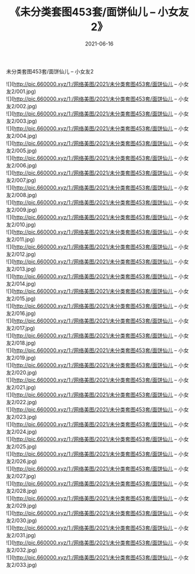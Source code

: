 ﻿---
layout: post
title:  《未分类套图453套/面饼仙儿 – 小女友2》
date:   2021-06-16
img: http://pic.660000.xyz/1:/网络美图/2021/未分类套图453套/面饼仙儿 – 小女友2/000.jpg
categories: [美女, 清纯, 唯美]
---

未分类套图453套/面饼仙儿 – 小女友2

 ![](http://pic.660000.xyz/1:/网络美图/2021/未分类套图453套/面饼仙儿 – 小女友2/001.jpg) <br>![](http://pic.660000.xyz/1:/网络美图/2021/未分类套图453套/面饼仙儿 – 小女友2/002.jpg) <br>![](http://pic.660000.xyz/1:/网络美图/2021/未分类套图453套/面饼仙儿 – 小女友2/003.jpg) <br>![](http://pic.660000.xyz/1:/网络美图/2021/未分类套图453套/面饼仙儿 – 小女友2/004.jpg) <br>![](http://pic.660000.xyz/1:/网络美图/2021/未分类套图453套/面饼仙儿 – 小女友2/005.jpg) <br>![](http://pic.660000.xyz/1:/网络美图/2021/未分类套图453套/面饼仙儿 – 小女友2/006.jpg) <br>![](http://pic.660000.xyz/1:/网络美图/2021/未分类套图453套/面饼仙儿 – 小女友2/007.jpg) <br>![](http://pic.660000.xyz/1:/网络美图/2021/未分类套图453套/面饼仙儿 – 小女友2/008.jpg) <br>![](http://pic.660000.xyz/1:/网络美图/2021/未分类套图453套/面饼仙儿 – 小女友2/009.jpg) <br>![](http://pic.660000.xyz/1:/网络美图/2021/未分类套图453套/面饼仙儿 – 小女友2/010.jpg) <br>![](http://pic.660000.xyz/1:/网络美图/2021/未分类套图453套/面饼仙儿 – 小女友2/011.jpg) <br>![](http://pic.660000.xyz/1:/网络美图/2021/未分类套图453套/面饼仙儿 – 小女友2/012.jpg) <br>![](http://pic.660000.xyz/1:/网络美图/2021/未分类套图453套/面饼仙儿 – 小女友2/013.jpg) <br>![](http://pic.660000.xyz/1:/网络美图/2021/未分类套图453套/面饼仙儿 – 小女友2/014.jpg) <br>![](http://pic.660000.xyz/1:/网络美图/2021/未分类套图453套/面饼仙儿 – 小女友2/015.jpg) <br>![](http://pic.660000.xyz/1:/网络美图/2021/未分类套图453套/面饼仙儿 – 小女友2/016.jpg) <br>![](http://pic.660000.xyz/1:/网络美图/2021/未分类套图453套/面饼仙儿 – 小女友2/017.jpg) <br>![](http://pic.660000.xyz/1:/网络美图/2021/未分类套图453套/面饼仙儿 – 小女友2/018.jpg) <br>![](http://pic.660000.xyz/1:/网络美图/2021/未分类套图453套/面饼仙儿 – 小女友2/019.jpg) <br>![](http://pic.660000.xyz/1:/网络美图/2021/未分类套图453套/面饼仙儿 – 小女友2/020.jpg) <br>![](http://pic.660000.xyz/1:/网络美图/2021/未分类套图453套/面饼仙儿 – 小女友2/021.jpg) <br>![](http://pic.660000.xyz/1:/网络美图/2021/未分类套图453套/面饼仙儿 – 小女友2/022.jpg) <br>![](http://pic.660000.xyz/1:/网络美图/2021/未分类套图453套/面饼仙儿 – 小女友2/023.jpg) <br>![](http://pic.660000.xyz/1:/网络美图/2021/未分类套图453套/面饼仙儿 – 小女友2/024.jpg) <br>![](http://pic.660000.xyz/1:/网络美图/2021/未分类套图453套/面饼仙儿 – 小女友2/025.jpg) <br>![](http://pic.660000.xyz/1:/网络美图/2021/未分类套图453套/面饼仙儿 – 小女友2/026.jpg) <br>![](http://pic.660000.xyz/1:/网络美图/2021/未分类套图453套/面饼仙儿 – 小女友2/027.jpg) <br>![](http://pic.660000.xyz/1:/网络美图/2021/未分类套图453套/面饼仙儿 – 小女友2/028.jpg) <br>![](http://pic.660000.xyz/1:/网络美图/2021/未分类套图453套/面饼仙儿 – 小女友2/029.jpg) <br>![](http://pic.660000.xyz/1:/网络美图/2021/未分类套图453套/面饼仙儿 – 小女友2/030.jpg) <br>![](http://pic.660000.xyz/1:/网络美图/2021/未分类套图453套/面饼仙儿 – 小女友2/031.jpg) <br>![](http://pic.660000.xyz/1:/网络美图/2021/未分类套图453套/面饼仙儿 – 小女友2/032.jpg) <br>![](http://pic.660000.xyz/1:/网络美图/2021/未分类套图453套/面饼仙儿 – 小女友2/033.jpg) <br>